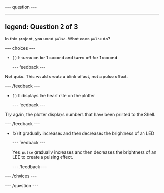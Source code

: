 
--- question ---

---
legend: Question 2 of 3
---

In this project, you used `pulse`. What does `pulse` do?

--- choices ---

- ( ) It turns on for 1 second and turns off for 1 second

  --- feedback ---
  
Not quite. This would create a blink effect, not a pulse effect.  

  --- /feedback ---

- ( ) It displays the heart rate on the plotter

  --- feedback ---
  
Try again, the plotter displays numbers that have been printed to the Shell.

  --- /feedback ---

- (x) It gradually increases and then decreases the brightness of an LED

  --- feedback ---

  Yes, `pulse` gradually increases and then decreases the brightness of an LED to create a pulsing effect. 

  --- /feedback ---


--- /choices ---

--- /question ---
